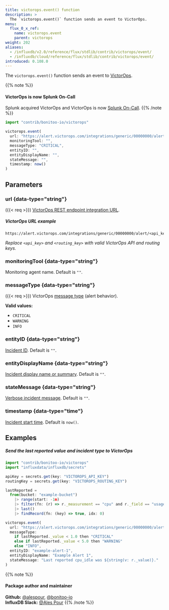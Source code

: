 ```yaml
---
title: victorops.event() function
description: >
  The `victorops.event()` function sends an event to VictorOps.
menu:
  flux_0_x_ref:
    name: victorops.event
    parent: victorops
weight: 202
aliases:
  - /influxdb/v2.0/reference/flux/stdlib/contrib/victorops/event/
  - /influxdb/cloud/reference/flux/stdlib/contrib/victorops/event/
introduced: 0.108.0
---
```


The `victorops.event()` function sends an event to [VictorOps](https://www.victorops.com/).

{{% note %}}
#### VictorOps is now Splunk On-Call
Splunk acquired VictorOps and VictorOps is now
[Splunk On-Call](https://www.splunk.com/en_us/investor-relations/acquisitions/splunk-on-call.html).
{{% /note %}}

```js
import "contrib/bonitoo-io/victorops"

victorops.event(
  url: "https://alert.victorops.com/integrations/generic/00000000/alert/${api_key}/${routing_key}",
  monitoringTool: "",
  messageType: "CRITICAL",
  entityID: "",
  entityDisplayName: "",
  stateMessage: "",
  timestamp: now()
)
```

## Parameters

### url {data-type="string"}
({{< req >}})
[VictorOps REST endpoint integration URL](https://help.victorops.com/knowledge-base/rest-endpoint-integration-guide/).

##### VictorOps URL example
```
https://alert.victorops.com/integrations/generic/00000000/alert/<api_key>/<routing_key>
```

_Replace `<api_key>` and `<routing_key>` with valid VictorOps API and routing keys._

### monitoringTool {data-type="string"}
Monitoring agent name.
Default is `""`.

### messageType {data-type="string"}
({{< req >}})
VictorOps [message type](https://help.victorops.com/knowledge-base/rest-endpoint-integration-guide/#recommended-rest-endpoint-integration-fields)
(alert behavior).

**Valid values:**

- `CRITICAL`
- `WARNING`
- `INFO`

### entityID {data-type="string"}
[Incident ID](https://help.victorops.com/knowledge-base/rest-endpoint-integration-guide/#recommended-rest-endpoint-integration-fields).
Default is `""`.

### entityDisplayName {data-type="string"}
[Incident display name or summary](https://help.victorops.com/knowledge-base/rest-endpoint-integration-guide/#recommended-rest-endpoint-integration-fields).
Default is `""`.

### stateMessage {data-type="string"}
[Verbose incident message](https://help.victorops.com/knowledge-base/rest-endpoint-integration-guide/#recommended-rest-endpoint-integration-fields).
Default is `""`.

### timestamp {data-type="time"}
[Incident start time](https://help.victorops.com/knowledge-base/rest-endpoint-integration-guide/#recommended-rest-endpoint-integration-fields).
Default is `now()`.

## Examples

##### Send the last reported value and incident type to VictorOps
```js
import "contrib/bonitoo-io/victorops"
import "influxdata/influxdb/secrets"

apiKey = secrets.get(key: "VICTOROPS_API_KEY")
routingKey = secrets.get(key: "VICTOROPS_ROUTING_KEY")

lastReported =
  from(bucket: "example-bucket")
    |> range(start: -1m)
    |> filter(fn: (r) => r._measurement == "cpu" and r._field == "usage_idle")
    |> last()
    |> findRecord(fn: (key) => true, idx: 0)

victorops.event(
  url: "https://alert.victorops.com/integrations/generic/00000000/alert/${apiKey}/${routingKey}",
  messageType:
    if lastReported._value < 1.0 then "CRITICAL"
    else if lastReported._value < 5.0 then "WARNING"
    else "INFO",
  entityID: "example-alert-1",
  entityDisplayName: "Example Alert 1",
  stateMessage: "Last reported cpu_idle was ${string(v: r._value)}."
)
```

{{% note %}}
#### Package author and maintainer
**Github:** [@alespour](https://github.com/alespour), [@bonitoo-io](https://github.com/bonitoo-io)  
**InfluxDB Slack:** [@Ales Pour](https://influxdata.com/slack)
{{% /note %}}
